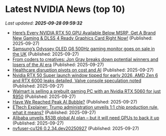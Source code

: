 # Latest NVIDIA News (top 10)
_Last updated: **2025-09-28 09:59:32**_

- [Here’s Every NVIDIA RTX 50 GPU Available Below MSRP, Get A Brand New Gaming & DLSS 4 Ready Graphics Card Right Now!](https://wccftech.com/every-nvidia-rtx-50-gpu-available-below-msrp-get-brand-new-gaming-dlss-4-ready-graphics-card/) (Published: 2025-09-27)
- [Samsung’s Odyssey OLED G6 500Hz gaming monitor goes on sale in the UK](https://www.sammobile.com/news/samsungs-odyssey-oled-g6-500hz-gaming-monitor-goes-on-sale-in-the-uk/) (Published: 2025-09-27)
- [From coders to creatives: Jon Gray breaks down potential winners and losers of the AI era](https://www.businessinsider.com/blackstone-jon-gray-impact-artificial-intelligence-jobs-business-presentation-2025-9) (Published: 2025-09-27)
- [Healthcare disruption pivots on cost and AI](https://finance.yahoo.com/news/healthcare-disruption-pivots-cost-ai-093015409.html) (Published: 2025-09-27)
- [Nvidia RTX 50 Super launch window tipped for early 2026, AMD Zen 6 and RTX 6000 leaks detailed, Valve console speculation noted](https://www.notebookcheck.net/Nvidia-RTX-50-Super-launch-window-tipped-for-early-2026-AMD-Zen-6-and-RTX-6000-leaks-detailed-Valve-console-speculation-noted.1125777.0.html) (Published: 2025-09-27)
- [Walmart is selling a prebuilt gaming PC with an Nvidia RTX 5060 for just $950](https://biztoc.com/x/3d74f41cc1380858) (Published: 2025-09-27)
- [Have We Reached Peak AI Bubble?](https://slate.com/podcasts/slate-money/2025/09/business-artificial-intelligence-bubble-trump-h-1b-visa-nvidia-openai-enron-memecoin) (Published: 2025-09-27)
- [ETtech Explainer: Trump administration unveils 1:1 chip production rule, what it means?](https://economictimes.indiatimes.com/tech/technology/ettech-explainer-trump-administration-unveils-11-chip-production-rule-what-it-means/articleshow/124179577.cms) (Published: 2025-09-27)
- [Alibaba unveils $53B global AI plan – but it will need GPUs to back it up](https://www.theregister.com/2025/09/27/alibaba_ai_drive/) (Published: 2025-09-27)
- [nvfuser-cu126 0.2.34.dev20250927](https://pypi.org/project/nvfuser-cu126/0.2.34.dev20250927/) (Published: 2025-09-27)
